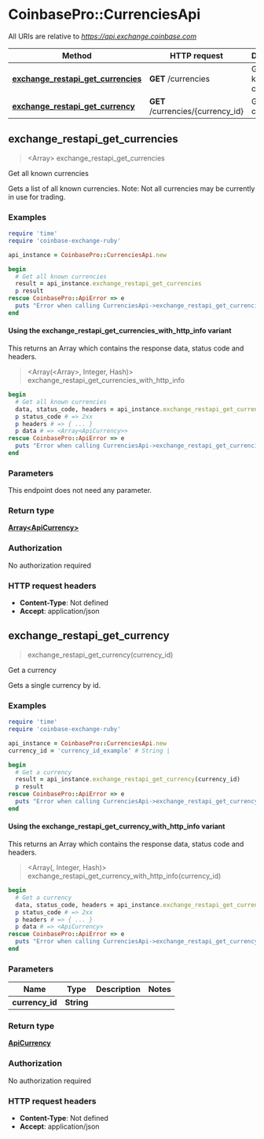 # CoinbasePro::CurrenciesApi

All URIs are relative to *https://api.exchange.coinbase.com*

| Method | HTTP request | Description |
| ------ | ------------ | ----------- |
| [**exchange_restapi_get_currencies**](CurrenciesApi.md#exchange_restapi_get_currencies) | **GET** /currencies | Get all known currencies |
| [**exchange_restapi_get_currency**](CurrenciesApi.md#exchange_restapi_get_currency) | **GET** /currencies/{currency_id} | Get a currency |


## exchange_restapi_get_currencies

> <Array<ApiCurrency>> exchange_restapi_get_currencies

Get all known currencies

Gets a list of all known currencies.  Note: Not all currencies may be currently in use for trading.

### Examples

```ruby
require 'time'
require 'coinbase-exchange-ruby'

api_instance = CoinbasePro::CurrenciesApi.new

begin
  # Get all known currencies
  result = api_instance.exchange_restapi_get_currencies
  p result
rescue CoinbasePro::ApiError => e
  puts "Error when calling CurrenciesApi->exchange_restapi_get_currencies: #{e}"
end
```

#### Using the exchange_restapi_get_currencies_with_http_info variant

This returns an Array which contains the response data, status code and headers.

> <Array(<Array<ApiCurrency>>, Integer, Hash)> exchange_restapi_get_currencies_with_http_info

```ruby
begin
  # Get all known currencies
  data, status_code, headers = api_instance.exchange_restapi_get_currencies_with_http_info
  p status_code # => 2xx
  p headers # => { ... }
  p data # => <Array<ApiCurrency>>
rescue CoinbasePro::ApiError => e
  puts "Error when calling CurrenciesApi->exchange_restapi_get_currencies_with_http_info: #{e}"
end
```

### Parameters

This endpoint does not need any parameter.

### Return type

[**Array&lt;ApiCurrency&gt;**](ApiCurrency.md)

### Authorization

No authorization required

### HTTP request headers

- **Content-Type**: Not defined
- **Accept**: application/json


## exchange_restapi_get_currency

> <ApiCurrency> exchange_restapi_get_currency(currency_id)

Get a currency

Gets a single currency by id.

### Examples

```ruby
require 'time'
require 'coinbase-exchange-ruby'

api_instance = CoinbasePro::CurrenciesApi.new
currency_id = 'currency_id_example' # String | 

begin
  # Get a currency
  result = api_instance.exchange_restapi_get_currency(currency_id)
  p result
rescue CoinbasePro::ApiError => e
  puts "Error when calling CurrenciesApi->exchange_restapi_get_currency: #{e}"
end
```

#### Using the exchange_restapi_get_currency_with_http_info variant

This returns an Array which contains the response data, status code and headers.

> <Array(<ApiCurrency>, Integer, Hash)> exchange_restapi_get_currency_with_http_info(currency_id)

```ruby
begin
  # Get a currency
  data, status_code, headers = api_instance.exchange_restapi_get_currency_with_http_info(currency_id)
  p status_code # => 2xx
  p headers # => { ... }
  p data # => <ApiCurrency>
rescue CoinbasePro::ApiError => e
  puts "Error when calling CurrenciesApi->exchange_restapi_get_currency_with_http_info: #{e}"
end
```

### Parameters

| Name | Type | Description | Notes |
| ---- | ---- | ----------- | ----- |
| **currency_id** | **String** |  |  |

### Return type

[**ApiCurrency**](ApiCurrency.md)

### Authorization

No authorization required

### HTTP request headers

- **Content-Type**: Not defined
- **Accept**: application/json

